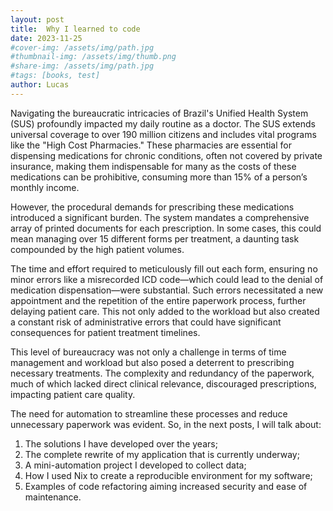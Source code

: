 ```yaml
---
layout: post
title:  Why I learned to code 
date: 2023-11-25
#cover-img: /assets/img/path.jpg
#thumbnail-img: /assets/img/thumb.png
#share-img: /assets/img/path.jpg
#tags: [books, test]
author: Lucas
---
```


Navigating the bureaucratic intricacies of Brazil's Unified Health System (SUS) profoundly impacted my daily routine as a doctor. The SUS extends universal coverage to over 190 million citizens and includes vital programs like the "High Cost Pharmacies." These pharmacies are essential for dispensing medications for chronic conditions, often not covered by private insurance, making them indispensable for many as the costs of these medications can be prohibitive, consuming more than 15% of a person’s monthly income.

However, the procedural demands for prescribing these medications introduced a significant burden. The system mandates a comprehensive array of printed documents for each prescription. In some cases, this could mean managing over 15 different forms per treatment, a daunting task compounded by the high patient volumes.

The time and effort required to meticulously fill out each form, ensuring no minor errors like a misrecorded ICD code—which could lead to the denial of medication dispensation—were substantial. Such errors necessitated a new appointment and the repetition of the entire paperwork process, further delaying patient care. This not only added to the workload but also created a constant risk of administrative errors that could have significant consequences for patient treatment timelines.

This level of bureaucracy was not only a challenge in terms of time management and workload but also posed a deterrent to prescribing necessary treatments. The complexity and redundancy of the paperwork, much of which lacked direct clinical relevance, discouraged prescriptions, impacting patient care quality.

The need for automation to streamline these processes and reduce unnecessary paperwork was evident. So, in the next posts, I will talk about:

1) The solutions I have developed over the years;
2) The complete rewrite of my application that is currently underway;
3) A mini-automation project I developed to collect data;
4) How I used Nix to create a reproducible environment for my software;
5) Examples of code refactoring aiming increased security and ease of maintenance.